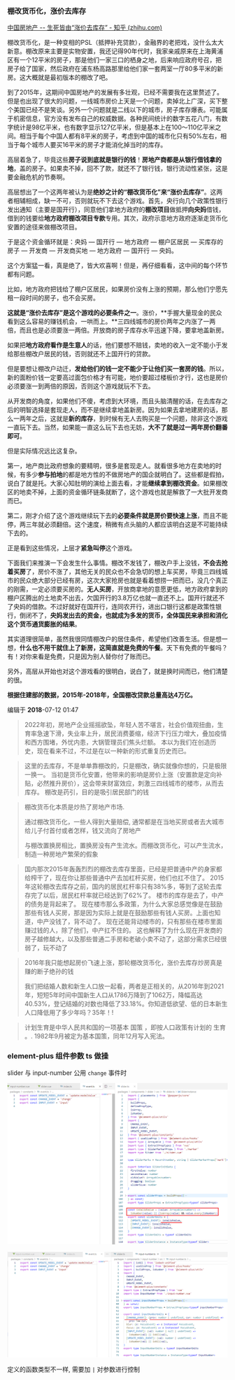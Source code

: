 ### 棚改货币化，涨价去库存

[中国房地产 -- 生死皆由“涨价去库存” - 知乎 (zhihu.com)](https://zhuanlan.zhihu.com/p/39550545)

棚改货币化，是一种变相的PSL（抵押补充贷款），金融界的老把戏，没什么太大新意。棚改原来主要是实物安置，我还记得90年代时，我家亲戚原来在上海黄浦区有一个12平米的房子，那是他们一家三口的栖身之地，后来响应政府号召，把房子给了国家，然后政府在浦东杨高路那里给他们家一套两室一厅80多平米的新房。这大概就是最初版本的棚改了吧。

到了2015年，这期间中国房地产的发展有多壮观，已经不需要我在这里赘述了。但是也出现了很大的问题，一线城市房价上天是一个问题，卖掉北上广深，买下整个美国已经不是笑谈。另外一个问题就是二线以下的城市，房子库存爆表。可能属于机密信息，官方没有发布自己的权威数据。各种民间统计的数字五花八门，有数字统计是98亿平米，也有数字显示127亿平米，但是基本上在100～110亿平米之间。相当于每个中国人都有8平米的房子，考虑到中国的城市化只有50%左右，相当于每个城市人要买16平米的房子才能消化掉当时的库存。

高层着急了，毕竟这些**房子说到底就是银行的钱**！**房地产商都是从银行借钱拿的地**，盖的房子。如果卖不掉，回不了款，就还不了银行钱，银行流动性紧张，这是要金融危机的节奏啊。

高层想出了一个这两年被认为是**绝妙之计的“棚改货币化”来“涨价去库存”**。这两者相辅相成，缺一不可，否则就玩不下去这个游戏。首先，央行向几个政策性银行发出通知（主要是国开行），同意他们拿地方政府的**棚改项目**做抵押**向央妈**借钱，借到的钱要给**地方政府棚改项目专款**专用。其次，政府示意地方政府逐渐走货币化安置的途径来做棚改项目。

于是这个资金循环就是：央妈 — 国开行 — 地方政府 — 棚户区居民 — 买库存的房子 — 开发商 — 开发商买地 — 地方政府 — 国开行 — 央妈。

这个方案猛一看，真是绝了，皆大欢喜啊！但是，再仔细看看，这中间的每个环节都有问题。

比如，地方政府把钱给了棚户区居民，如果房价没有上涨的预期，那么他们宁愿先租一段时间的房子，也不会买房。

**这就是“涨价去库存”是这个游戏的必要条件之一**。涨价，**手握大量现金的民众看到这么容易的赚钱机会，一哄而上。**三四线城市的房价两年之内涨了一两倍，而且也是必须要涨一两倍。开放商的房子库存水平迅速下降，要拿地盖新房。

如果把**地方政府看作是生意人**的话，他们要想不赔钱，卖地的收入一定不能小于发给那些棚改户居民的钱，否则就还不上国开行的贷款。

但是要想让棚改户动迁，**发给他们的钱一定不能少于让他们买一套房的钱**。所以，新的面粉价钱一定要高过面包价格才有可能，地价要超过楼板价才行，这也是房价必须要涨一到两倍的原因，否则这个游戏就玩不下去。

从开发商的角度，如果他们不傻，考虑到大环境，而且头脑清醒的话，在去库存之后的明智选择是套现走人，而不是继续拿地盖新房。因为如果去拿地建房的话，那么一两年之后，这就是**新的库存**，到时候有无人去购买是一个问题，除非这个游戏一直玩下去。当然，如果能一直这么玩下去也无妨，**大不了就是过一两年房价翻番即可**。



但是实际情况远比这复杂。

第一，地产商比政府想象的要精明，很多是套现走人。就看很多地方在卖地的时候，有多少**参与拍地**的都是地方性的不做房地产的国企就明白了。这些都是假拍，说白了就是托。大家心知肚明的演给上面去看，才能**继续拿到棚改资金**。如果棚改区的地卖不掉，上面的资金循环链条就断了，这个游戏也就是解救了一大批开发商而已。



第二，刚才介绍了这个游戏继续玩下去的**必要条件就是房价要快速上涨**，而且不能停，两三年就必须翻倍。这个速度，稍微有点头脑的人都应该明白这是不可能持续下去的。



正是看到这些情况，上层才**紧急叫停**这个游戏。

下面我们来推演一下会发生什么事情。棚改不发钱了，棚改户手上没钱，**不会去抢着买房**了，房价不涨了，其他无关的民众也不会急切的想上车买房，毕竟三四线城市的民众绝大部分已经有房，这次大家抢房也就是看着想捞一把而已，没几个真正的刚需，一定必须要买房的。**无人买房**，开放商拿地的意愿更低，地方政府拿到的棚户区腾出的土地卖不出去，欠国开行的3.8万亿也就一直还不上。国开行就还不了央妈的借款。不过好就好在国开行，连同农开行，进出口银行这都是政策性银行，倒闭不了，**央妈发出去的资金，也就成为多发的货币，全体国民来承担和消化这个货币通货膨胀的结果**。

其实道理很简单，虽然我很同情棚改户的居住条件，希望他们改善生活。但是想一想，**什么也不用干就住上了新房，这简直就是免费的午餐**。天下有免费的午餐吗？有！对你来看是免费，只是因为别人替你付了账而已。

另外，高层从开始也对这个游戏看的很明白，说白了，就是换时间而已，他们清楚的很。

**根据住建部的数据，2015年-2018年，全国棚改贷款总量高达4万亿。**

编辑于 **2018**-07-12 01:47

> 2022年初，房地产企业摇摇欲坠，年轻人苦不堪言，社会价值观扭曲，生育率急速下滑，失业率上升，居民消费萎缩，经济下行压力增大，叠加疫情和西方围堵，外忧内患，大锅管理员们焦头烂额。
> 本以为我们在创造历史，现在看来不过，不过是在以一种新的形式重复历史而已。

> 这里的去库存，不是单单靠棚改的，只是棚改，确实就像你想的，只是极限一换一。
> 当初是货币化安置，他带来的影响是房价上涨（安置款是定向补贴，必然推升房价），这会带来财富效应，刺激三四线城市的楼市，从而去库存。
> 棚改是药引，目的是吸引居民部门的钱

> 棚改货币化本质是炒热了房地产市场.
>
> 通过棚改货币化，一些人得到大量赔偿, 通常都是在当地买房或者去大城市给儿子付首付或者怎样，钱又流向了房地产
>
> 与棚改置换房相比，置换房没有产生流水。而棚改货币化，可以产生流水，制造一种房地产繁荣的假象

> 国内那次2015年轰轰烈烈的棚改去库存里面，已经是把普通中产的身家都给榨干了，现在你让那些普通中产去加杠杆买房，他们也扛不住了。
> 2015年这轮棚改去库存之前，国内的居民杠杆率只有38%多，等到了这轮去库存完了以后，居民杠杆率就已经达到了62%了。
> 楼市的库存是去了，中产的债务是背起来了。
> 现在楼市那么多政策，为什么大家总感觉像是在鼓励那些有钱人买房，那是因为实际上就是在鼓励那些有钱人买房。上面也知道，中产没钱了，背不动了。
> 现在还能背动楼市的，只有那些在楼市里面赚过钱的人，除了他们，中产扛不住的。
> 这也解释了为什么现在开发商的房子越修越大，以及那些普通二手房和老破小卖不动了，这部分需求已经很弱了，玩不动了

> 2016年我只能想起房价飞速上涨，那轮棚改货币化，涨价去库存炒房真是赚的断子绝孙的钱
>
> 我们把结婚人数和新生人口放一起看，两者是正相关的，从2016年到2021年，短短5年时间中国新生人口从1786万降到了1062万，降幅高达40.53%，登记结婚的对数也降低了33.18%。你知道低欲望、低的日本新生人口降低用了多少年吗？35年！!

> 计划生育是中华人民共和国的一项基本 国策 ，即按人口政策有计划的 生育 。. 1982年9月被定为基本国策，同年12月写入宪法。





### element-plus 组件参数 ts 做操

slider 与 input-number 公用 `change` 事件时

![image-20220831102555909](./imgs/image-20220831102555909.png)

![image-20220831102629227](./imgs/image-20220831102629227.png)

定义的函数类型不一样, 需要加 `|` 对参数进行控制
